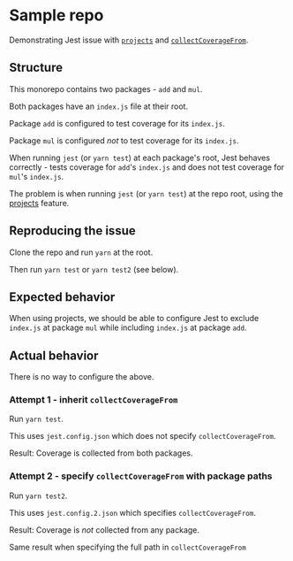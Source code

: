 # Sample repo

Demonstrating Jest issue with [`projects`](https://jestjs.io/docs/en/configuration.html#projects-arraystring--projectconfig) and [`collectCoverageFrom`](https://jestjs.io/docs/en/configuration.html#collectcoveragefrom-array).

## Structure

This monorepo contains two packages - `add` and `mul`.

Both packages have an `index.js` file at their root.

Package `add` is configured to test coverage for its `index.js`.

Package `mul` is configured *not* to test coverage for its `index.js`.

When running `jest` (or `yarn test`) at each package's root, Jest behaves correctly - tests coverage for `add`'s `index.js` and does not test coverage for `mul`'s `index.js`.

The problem is when running `jest` (or `yarn test`) at the repo root, using the [projects](https://jestjs.io/docs/en/configuration.html#projects-arraystring--projectconfig) feature.

## Reproducing the issue

Clone the repo and run `yarn` at the root.

Then run `yarn test` or `yarn test2` (see below).

## Expected behavior

When using projects, we should be able to configure Jest to exclude `index.js` at package `mul` while including `index.js` at package `add`.

## Actual behavior

There is no way to configure the above.

### Attempt 1 - inherit `collectCoverageFrom`

Run `yarn test`.

This uses `jest.config.json` which does not specify `collectCoverageFrom`.

Result: Coverage is collected from both packages.

### Attempt 2 - specify `collectCoverageFrom` with package paths

Run `yarn test2`.

This uses `jest.config.2.json` which specifies `collectCoverageFrom`.

Result: Coverage is *not* collected from any package.

Same result when specifying the full path in `collectCoverageFrom`
